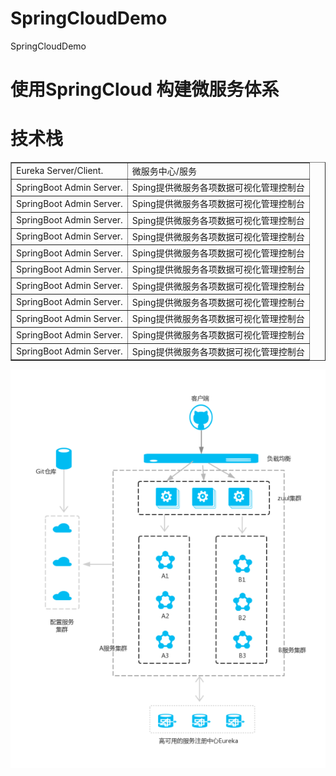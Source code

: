 # SpringCloudDemo
SpringCloudDemo
# 使用SpringCloud 构建微服务体系
# 技术栈
  <table border="1">
	<tr>
		<td>
			Eureka Server/Client. 
		</td>
		<td>
			微服务中心/服务
		</td>
	</tr>
	<tr>
		<td>
			SpringBoot Admin Server. 
		</td>
		<td>
			Sping提供微服务各项数据可视化管理控制台
		</td>
	</tr>
	<tr>
		<td>
			SpringBoot Admin Server. 
		</td>
		<td>
			Sping提供微服务各项数据可视化管理控制台
		</td>
	</tr>
	<tr>
		<td>
			SpringBoot Admin Server. 
		</td>
		<td>
			Sping提供微服务各项数据可视化管理控制台
		</td>
	</tr>
	<tr>
		<td>
			SpringBoot Admin Server. 
		</td>
		<td>
			Sping提供微服务各项数据可视化管理控制台
		</td>
	</tr>
	<tr>
		<td>
			SpringBoot Admin Server. 
		</td>
		<td>
			Sping提供微服务各项数据可视化管理控制台
		</td>
	</tr>
	<tr>
		<td>
			SpringBoot Admin Server. 
		</td>
		<td>
			Sping提供微服务各项数据可视化管理控制台
		</td>
	</tr>
	<tr>
		<td>
			SpringBoot Admin Server. 
		</td>
		<td>
			Sping提供微服务各项数据可视化管理控制台
		</td>
	</tr>
	<tr>
		<td>
			SpringBoot Admin Server. 
		</td>
		<td>
			Sping提供微服务各项数据可视化管理控制台
		</td>
	</tr>
	<tr>
		<td>
			SpringBoot Admin Server. 
		</td>
		<td>
			Sping提供微服务各项数据可视化管理控制台
		</td>
	</tr>
	<tr>
		<td>
			SpringBoot Admin Server. 
		</td>
		<td>
			Sping提供微服务各项数据可视化管理控制台
		</td>
	</tr>
	<tr>
		<td>
			SpringBoot Admin Server. 
		</td>
		<td>
			Sping提供微服务各项数据可视化管理控制台
		</td>
	</tr>
  </table>
  <img src="./readme-resources/2279594-6b7c148110ebc56e.png" />
  
  
  
